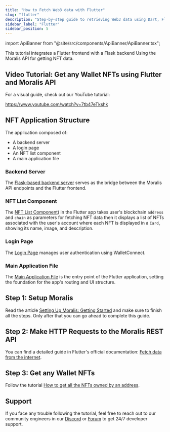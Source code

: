 ```yaml
---
title: "How to Fetch Web3 data with Flutter"
slug: "flutter"
description: "Step-by-step guide to retrieving Web3 data using Dart, Flutter, and the Moralis NFT API."
sidebar_label: "Flutter"
sidebar_position: 5
---
```


import ApiBanner from "@site/src/components/ApiBanner/ApiBanner.tsx";

<ApiBanner />

This tutorial integrates a Flutter frontend with a Flask backend Using the Moralis API for getting NFT data.

## Video Tutorial: Get any Wallet NFTs using Flutter and Moralis API

For a visual guide, check out our YouTube tutorial:

https://www.youtube.com/watch?v=7tb47eTkshk


## NFT Application Structure

The application composed of:

* A backend server
* A login page
* An NFT list component
* A main application file

### Backend Server

The [Flask-based backend server](https://github.com/MoralisWeb3/youtube-tutorials/blob/main/video_flutter_nfts/backend/app.py) serves as the bridge between the Moralis API endpoints and the Flutter frontend.

### NFT List Component

The [NFT List Component](https://github.com/MoralisWeb3/youtube-tutorials/blob/main/video_flutter_nfts/lib/components/list_nfts.dart)) in the Flutter app takes user's blockchain `address` and `chain` as parameters for fetching NFT data then it displays a list of NFTs associated with the user's account where each NFT is displayed in a `Card`, showing its name, image, and description.

### Login Page

The [Login Page](https://github.com/MoralisWeb3/youtube-tutorials/blob/main/video_flutter_nfts/lib/pages/login_page.dart) manages user authentication using WalletConnect.

### Main Application File

The [Main Application File](https://github.com/MoralisWeb3/youtube-tutorials/blob/main/video_flutter_nfts/lib/main.dart) is the entry point of the Flutter application, setting the foundation for the app's routing and UI structure.

## Step 1: Setup Moralis

Read the article [Setting Up Moralis: Getting Started](/web3-data-api/evm/get-your-api-key) and make sure to finish all the steps. Only after that you can go ahead to complete this guide.

## Step 2: Make HTTP Requests to the Moralis REST API

You can find a detailed guide in Flutter's official documentation: [Fetch data from the internet](https://docs.flutter.dev/cookbook/networking/fetch-data).

## Step 3: Get any Wallet NFTs

Follow the tutorial [How to get all the NFTs owned by an address](/web3-data-api/evm/how-to-get-all-nfts-owned-by-an-address).

## Support

If you face any trouble following the tutorial, feel free to reach out to our community engineers in our [Discord](https://moralis.io/discord) or [Forum](https://forum.moralis.io) to get 24/7 developer support.
